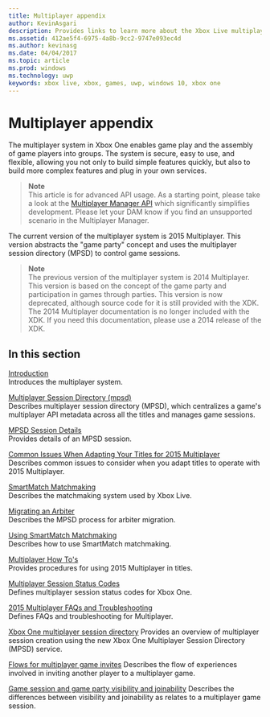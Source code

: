 ```yaml
---
title: Multiplayer appendix
author: KevinAsgari
description: Provides links to learn more about the Xbox Live multiplayer 2015 service.
ms.assetid: 412ae5f4-6975-4a8b-9cc2-9747e093ec4d
ms.author: kevinasg
ms.date: 04/04/2017
ms.topic: article
ms.prod: windows
ms.technology: uwp
keywords: xbox live, xbox, games, uwp, windows 10, xbox one
---
```


# Multiplayer appendix

The multiplayer system in Xbox One enables game play and the assembly of game players into groups. The system is secure, easy to use, and flexible, allowing you not only to build simple features quickly, but also to build more complex features and plug in your own services.

> **Note**  
This article is for advanced API usage.  As a starting point, please take a look at the [Multiplayer Manager API](../multiplayer-manager.md) which significantly simplifies development.  Please let your DAM know if you find an unsupported scenario in the Multiplayer Manager.

The current version of the multiplayer system is 2015 Multiplayer. This version abstracts the "game party" concept and uses the multiplayer session directory (MPSD) to control game sessions.

> **Note**  
The previous version of the multiplayer system is 2014 Multiplayer. This version is based on the concept of the game party and participation in games through parties. This version is now deprecated, although source code for it is still provided with the XDK. The 2014 Multiplayer documentation is no longer included with the XDK. If you need this documentation, please use a 2014 release of the XDK.


## In this section

[Introduction](introduction-to-the-multiplayer-system.md)  
Introduces the multiplayer system.

[Multiplayer Session Directory (mpsd)](multiplayer-session-directory.md)  
Describes multiplayer session directory (MPSD), which centralizes a game's multiplayer API metadata across all the titles and manages game sessions.

[MPSD Session Details](mpsd-session-details.md)  
Provides details of an MPSD session.

[Common Issues When Adapting Your Titles for 2015 Multiplayer](common-issues-when-adapting-multiplayer.md)  
Describes common issues to consider when you adapt titles to operate with 2015 Multiplayer.

[SmartMatch Matchmaking](smartmatch-matchmaking.md)  
Describes the matchmaking system used by Xbox Live.

[Migrating an Arbiter](migrating-an-arbiter.md)  
Describes the MPSD process for arbiter migration.

[Using SmartMatch Matchmaking](using-smartmatch-matchmaking.md)  
Describes how to use SmartMatch matchmaking.

[Multiplayer How To's](multiplayer-how-tos.md)  
Provides procedures for using 2015 Multiplayer in titles.

[Multiplayer Session Status Codes](multiplayer-session-status-codes.md)  
Defines multiplayer session status codes for Xbox One.

[2015 Multiplayer FAQs and Troubleshooting](multiplayer-2015-faq.md)  
Defines FAQs and troubleshooting for Multiplayer.

[Xbox One multiplayer session directory](xbox-one-multiplayer-session-directory.md)
Provides an overview of multiplayer session creation using the new Xbox One Multiplayer Session Directory (MPSD) service.

[Flows for multiplayer game invites](flows-for-multiplayer-game-invites.md)
Describes the flow of experiences involved in inviting another player to a multiplayer game.

[Game session and game party visibility and joinability](game-session-and-game-party-visibility-and-joinability.md)
Describes the differences between visibility and joinability as relates to a multiplayer game session.
